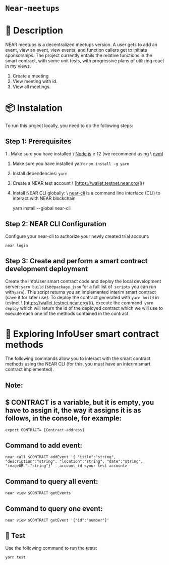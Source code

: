 # `Near-meetups`

📄 Description
==================

NEAR meetups is a decentralized meetups version. A user gets to add an event, view an event, view events, and function callers get to initiate sponsorships. The project currently entails the relative functions in the smart contract, with some unit tests, with progressive plans of utilizing react in my views.




1. Create a meeting
2. View meeting with id.
3. View all meetings.

📦 Instalation
================

To run this project locally, you need to do the following steps:

Step 1: Prerequisites
---- 

1 . Make sure you have installed \ [Node.js]() ≥ 12 (we recommend using \ [nvm]())
1. Make sure you have installed yarn: `npm install -g yarn`
2. Install dependencies: `yarn`
3. Create a NEAR test account \ [https://wallet.testnet.near.org/]()
4. Install NEAR CLI globally: \ [near-cli]() is a command line interface (CLI) to interact with NEAR blockchain

	yarn install --global near-cli

Step 2: NEAR CLI Configuration
---- 

Configure your near-cli to authorize your newly created trial account:

	near login

Step 3: Create and perform a smart contract development deployment
---- 

Create the InfoUser smart contract code and deploy the local development server: `yarn build` (see`package.json` for a full list of` scripts` you can run with`yarn`). This script returns you an implemented interim smart contract (save it for later use). To deploy the contract generated with `yarn build` in testnet \ [https://wallet.testnet.near.org/](), execute the command` yarn deploy` which will return the id of the deployed contract which we will use to execute each one of the methods contained in the contract.

📑 Exploring InfoUser smart contract methods
==================

The following commands allow you to interact with the smart contract methods using the NEAR CLI (for this, you must have an interim smart contract implemented).

Note: 
---- 
$ CONTRACT is a variable, but it is empty, you have to assign it, the way it assigns it is as follows, in the console, for example:
---- 
    export CONTRACT= [Contract-address]

Command to add event: 
---- 
	near call $CONTRACT addEvent '{ "title":"string", "description":"string", "location":"string", "date":"string", "imageURL":"string"}' --account_id <your test account>

Command to query all event:
---- 
	near view $CONTRACT getEvents

Command to query one event:
---- 
	near view $CONTRACT getEvent '{"id":"number"}' 


🤖 Test
---- 
Use the following command to run the tests:

	yarn test